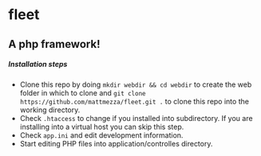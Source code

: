 fleet
=====

A php framework!
-------------------
##### Installation steps
* Clone this repo by doing `mkdir webdir && cd webdir` to create the web folder in which to clone and `git clone https://github.com/mattmezza/fleet.git .` to clone this repo into the working directory.
* Check `.htaccess` to change if you installed into subdirectory. If you are installing into a virtual host you can skip this step.
* Check `app.ini` and edit development information.
* Start editing PHP files into application/controlles directory.
